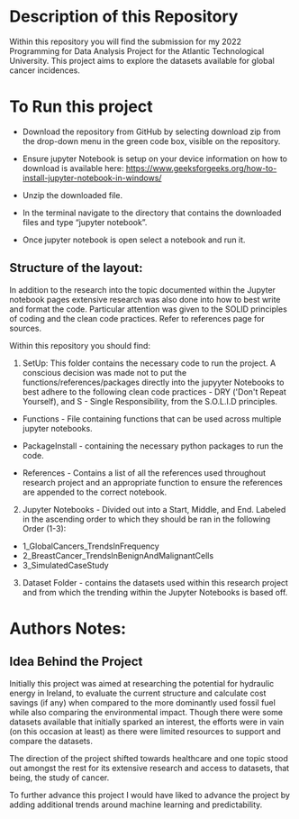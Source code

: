 # Description of this Repository 

Within this repository you will find the submission for my 2022 Programming for Data Analysis Project for the Atlantic Technological University. This project aims to explore the datasets available for global cancer incidences.  

# To Run this project  

- Download the repository from GitHub by selecting download zip from the drop-down menu in the green code box, visible on the repository.  

- Ensure jupyter Notebook is setup on your device information on how to download is available here: https://www.geeksforgeeks.org/how-to-install-jupyter-notebook-in-windows/ 

- Unzip the downloaded file.  

- In the terminal navigate to the directory that contains the downloaded files and type “jupyter notebook”.  

- Once jupyter notebook is open select a notebook and run it.  
 
## Structure of the layout: 

In addition to the research into the topic documented within the Jupyter notebook pages extensive research was also done into how to best write and format the code. Particular attention was given to the SOLID principles of coding and the clean code practices. Refer to references page for sources.   

 
Within this repository you should find: 

1. SetUp: This folder contains the necessary code to run the project. A conscious decision was made not to put the functions/references/packages directly into the jupyyter Notebooks to best adhere to the following clean code practices - DRY ('Don't Repeat Yourself), and S - Single Responsibility, from the S.O.L.I.D principles.  

- Functions - File containing functions that can be used across multiple jupyter notebooks.  

- PackageInstall - containing the necessary python packages to run the code.  

- References - Contains a list of all the references used throughout research project and an appropriate function to ensure the references are appended to the correct notebook.  

2. Jupyter Notebooks - Divided out into a Start, Middle, and End. Labeled in the ascending order to which they should be ran in the following Order (1-3): 

- 1_GlobalCancers_TrendsInFrequency 
- 2_BreastCancer_TrendsInBenignAndMalignantCells 
- 3_SimulatedCaseStudy 

3. Dataset Folder - contains the datasets used within this research project and from which the trending within the Jupyter Notebooks is based off. 

# Authors Notes: 
## Idea Behind the Project  

Initially this project was aimed at researching the potential for hydraulic energy in Ireland, to evaluate the current structure and calculate cost savings (if any) when compared to the more dominantly used fossil fuel while also comparing the environmental impact. Though there were some datasets available that initially sparked an interest, the efforts were in vain (on this occasion at least) as there were limited resources to support and compare the datasets.  

The direction of the project shifted towards healthcare and one topic stood out amongst the rest for its extensive research and access to datasets, that being, the study of cancer.  

To further advance this project I would have liked to advance the project by adding additional trends around machine learning and predictability. 